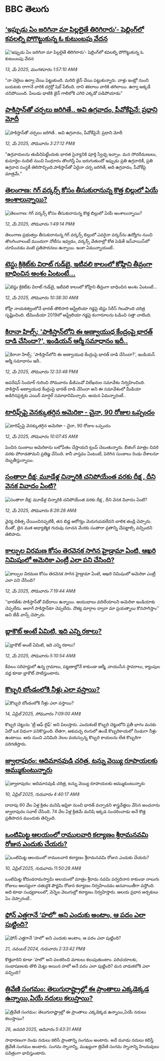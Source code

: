 # BBC తెలుగు## [‘ఇప్పుడు ఏం జరిగినా మా పిల్లలైతే  తిరిగిరారు’- షెల్లింగ్‌లో కవలల్ని పోగొట్టుకున్న ఓ కుటుంబపు వేదన ](https://www.bbc.com/telugu/articles/c201750npggo?at_campaign=githubrss)![‘ఇప్పుడు ఏం జరిగినా మా పిల్లలైతే  తిరిగిరారు’- షెల్లింగ్‌లో కవలల్ని పోగొట్టుకున్న ఓ కుటుంబపు వేదన ](https://ichef.bbci.co.uk/ace/standard/240/cpsprodpb/49ce/live/a2f1bf90-2f40-11f0-8670-3ddf06f84a81.jpg)_13, మే 2025, మంగళవారం 1:57:10 AMకి_“నా చెల్లెలు ఉర్వా చేయి పెట్టుకుంది. మరిది జైన్ చేయి పట్టుకున్నారు. వాళ్లు ఇంట్లో నుంచి బయటకు రాగానే వారికి దగ్గర్లో షెల్ పేలింది. దాని శకలాలు వారికి తగిలాయి. ఉర్వా అక్కడే చనిపోయింది. పేలుడు ధాటికి జైన్ గాలిలోకి ఎగిరి ఎక్కడో పడిపోయాడు”## [పాకిస్తాన్‌తో చర్చలు జరిగితే.. అవి ఉగ్రవాదం, పీవోకేపైనే: ప్రధాని మోదీ](https://www.bbc.com/telugu/articles/c6264w1ld9po?at_campaign=githubrss)![పాకిస్తాన్‌తో చర్చలు జరిగితే.. అవి ఉగ్రవాదం, పీవోకేపైనే: ప్రధాని మోదీ](https://ichef.bbci.co.uk/ace/standard/240/cpsprodpb/ff3a/live/a33cf960-2f40-11f0-8670-3ddf06f84a81.jpg)_12, మే 2025, సోమవారం 3:27:12 PMకి_"ఉగ్రవాదులను తుడిచిపెట్టేందుకు భారత సైన్యానికి పూర్తి స్వేచ్ఛ ఇచ్చాం. మన సోదరీమణులు, కుమార్తెల నుదిటి నుంచి సింధూరం తొలగిస్తే ఏం జరుగుతుందో ఇప్పుడు ప్రతి ఉగ్రవాదికీ, ప్రతి ఉగ్రవాద సంస్థకీ తెలిసొచ్చింది.పాకిస్తాన్‌తో ఏదైనా చర్చ జరిగితే, అది ఉగ్రవాదం, పీవోకేపై మాత్రమే."## [తెలంగాణ: గిగ్ వర్కర్స్ కోసం  తీసుకురానున్న కొత్త బిల్లులో ఏయే అంశాలున్నాయి?](https://www.bbc.com/telugu/articles/cm2k3e2r7weo?at_campaign=githubrss)![తెలంగాణ: గిగ్ వర్కర్స్ కోసం  తీసుకురానున్న కొత్త బిల్లులో ఏయే అంశాలున్నాయి?](https://ichef.bbci.co.uk/ace/standard/240/cpsprodpb/567c/live/bdcbe820-2f33-11f0-8bc1-7df2ca6d41e7.png)_12, మే 2025, సోమవారం 1:49:14 PMకి_తెలంగాణ ప్రభుత్వం తీసుకురానున్న గిగ్ వర్కర్స్‌ బిల్లులో ఎవరైనా వర్కర్‌ను ఉద్యోగం నుంచి తొలగించాలంటే ముందుగా నోటీసు ఇవ్వడం, వర్కర్స్‌ వేతనాల్లో కోత పెడితే ఇన్‌వాయిస్‌లో చూపించడం వంటి ప్రతిపాదనలు ఉన్నాయి. ఇంకా ఏమున్నాయంటే..## [టెస్టు క్రికెట్‌కు విరాట్ గుడ్‌బై, ఇటీవలి కాలంలో కోహ్లీని తీవ్రంగా బాధించిన అంశం ఏంటంటే...](https://www.bbc.com/telugu/articles/c991rgx729no?at_campaign=githubrss)![టెస్టు క్రికెట్‌కు విరాట్ గుడ్‌బై, ఇటీవలి కాలంలో కోహ్లీని తీవ్రంగా బాధించిన అంశం ఏంటంటే...](https://ichef.bbci.co.uk/ace/standard/240/cpsprodpb/3278/live/de4f2250-2f07-11f0-b26b-ab62c890638b.jpg)_12, మే 2025, సోమవారం 10:38:30 AMకి_కోహ్లీ నాయకత్వంలోనే భారత్ తొలిసారి ఆస్ట్రేలియా గడ్డపై టెస్టు సిరీస్ గెలుపొంది చరిత్ర సృష్టించింది. టీమిండియా 2019లో ఆస్ట్రేలియా గడ్డపై కంగారూలను ఓడించి సత్తా చాటింది.## [కిరానా హిల్స్‌: 'పాకిస్తాన్‌లోని ఈ అణ్వాయుధ కేంద్రంపై భారత్ దాడి చేసిందా?', ఇండియన్ ఆర్మీ సమాధానం ఇదీ..](https://www.bbc.com/telugu/articles/c20n61leep6o?at_campaign=githubrss)![కిరానా హిల్స్‌: 'పాకిస్తాన్‌లోని ఈ అణ్వాయుధ కేంద్రంపై భారత్ దాడి చేసిందా?', ఇండియన్ ఆర్మీ సమాధానం ఇదీ..](https://ichef.bbci.co.uk/ace/standard/240/cpsprodpb/de64/live/a7634d80-2f1f-11f0-8f57-b7237f6a66e6.jpg)_12, మే 2025, సోమవారం 12:33:48 PMకి_ఆపరేషన్ సిందూర్ గురించి సోమవారం డీజీఎంవో విలేఖరుల సమావేశం నిర్వహించింది. పాకిస్తాన్ అణ్వాయుధ కేంద్రంపై భారత్ దాడి చేసిందా అని ఈ సమావేశంలో మీడియా అడిగినప్రశ్నకు ఎయిర్ మార్షల్ సమాధానిమిచ్చారు. ఆయన ఏమన్నారంటే..## [టారిఫ్స్‌పై వెనక్కుతగ్గిన అమెరికా - చైనా, 90 రోజుల ఒప్పందం](https://www.bbc.com/telugu/articles/c5y53jgpv8do?at_campaign=githubrss)![టారిఫ్స్‌పై వెనక్కుతగ్గిన అమెరికా - చైనా, 90 రోజుల ఒప్పందం](https://ichef.bbci.co.uk/ace/standard/240/cpsprodpb/dbb3/live/7e5585e0-2f18-11f0-ab5d-c5134b2cbca6.jpg)_12, మే 2025, సోమవారం 10:07:45 AMకి_పెంచిన సుంకాలు అమెరికాను బలోపేతం చేస్తాయని ట్రంప్ చెబుతున్నారు. బీజింగ్ మాత్రం చివరి వరకు పోరాడతామని ప్రతిజ్ఞ చేసింది. కానీ వాస్తవం ఏంటంటే, పెరిగిన సుంకాలు రెండు దేశాలనూ దెబ్బతీస్తున్నాయి.## [సంతారా దీక్ష: మూడేళ్ల చిన్నారికి  చనిపోయేంత వరకు దీక్ష , దీని వెనక వివాదం ఏంటి?](https://www.bbc.com/telugu/articles/c9wgk2dpnjvo?at_campaign=githubrss)![సంతారా దీక్ష: మూడేళ్ల చిన్నారికి  చనిపోయేంత వరకు దీక్ష , దీని వెనక వివాదం ఏంటి?](https://ichef.bbci.co.uk/ace/standard/240/cpsprodpb/f5f2/live/5ece3660-2e1c-11f0-b26b-ab62c890638b.jpg)_12, మే 2025, సోమవారం 8:26:28 AMకి_వైద్య చికిత్స చేయించినప్పటికీ, తన బిడ్డ ఆరోగ్యం మెరుగుపడలేదని బాలిక తండ్రి  చెప్పారు. దీంతో, జైన మత ఆధ్యాత్మిక గురువు సూచన మేరకు సంతారా వ్రతాన్ని చేపట్టాల్సి వచ్చిందని తెలిపారు.## [కాల్పుల విరమణ కోసం తెరవెనక సాగిన హైడ్రామా ఏంటి, ఆఖరి నిమిషంలో అమెరికా ఎంట్రీ ఎలా పని చేసింది?](https://www.bbc.com/telugu/articles/cp85e8n77l9o?at_campaign=githubrss)![కాల్పుల విరమణ కోసం తెరవెనక సాగిన హైడ్రామా ఏంటి, ఆఖరి నిమిషంలో అమెరికా ఎంట్రీ ఎలా పని చేసింది?](https://ichef.bbci.co.uk/ace/standard/240/cpsprodpb/559e/live/3a30eb90-2f02-11f0-8ff1-59f5dcf8e9f5.jpg)_12, మే 2025, సోమవారం 7:19:44 AMకి_‘‘భారత్‌కు పాకిస్తాన్‌తో విభేదాలు ఉన్నాయి. ఆయుధాలు వదిలేయాలని అమెరికా ఇండియాకు చెప్పలేదు. అలాగే పాకిస్తాన్‌కూ చెప్పలేదు.  దౌత్య మార్గాల ద్వారా మా ప్రయత్నాలు కొనసాగిస్తాం’’ అని  జేడీ వాన్స్ చెప్పారు.## [బ్లాకౌట్ అంటే ఏమిటి, ఇది ఎన్ని రకాలు?](https://www.bbc.com/telugu/articles/cy9047eql71o?at_campaign=githubrss)![బ్లాకౌట్ అంటే ఏమిటి, ఇది ఎన్ని రకాలు?](https://ichef.bbci.co.uk/ace/standard/240/cpsprodpb/0d7a/live/8a4af690-2ef1-11f0-b26b-ab62c890638b.jpg)_12, మే 2025, సోమవారం 5:10:54 AMకి_కేవలం సరిహద్దులో ఉన్న గ్రామాలు, పట్టణాల్లోనే కాకుండా ఆర్మీ, వాయుసేన స్థావరాలు, క్యాంపుల వద్ద కూడా బ్లాకౌట్ పాటిస్తుంటారు.## [కొబ్బరి బోండంలోకి నీళ్లు ఎలా వస్తాయి?](https://www.bbc.com/telugu/articles/czjn4mzxxy8o?at_campaign=githubrss)![కొబ్బరి బోండంలోకి నీళ్లు ఎలా వస్తాయి?](https://ichef.bbci.co.uk/ace/standard/240/cpsprodpb/46c5/live/684a55e0-18fd-11f0-8b11-7756b7b808cc.jpg)_14, ఏప్రిల్ 2025, సోమవారం 7:09:00 AMకి_కొబ్బరి చెట్టును 'ట్రీ ఆఫ్ లైఫ్' అని పిలుస్తారు. ఎందుకంటే కొబ్బరి చెట్టులోని ప్రతీ భాగం మనకు ఏదో ఒక విధంగా పనికొస్తుంది. లేతగా, ఆకుపచ్చ రంగులో ఉండే కొబ్బరికాయలో నిండుగా నీళ్లు ఉంటాయి. ఆరు నుంచి ఎనిమిది నెలల వయస్సున్న కొబ్బరి కాయలను లేత కొబ్బరిగా పరిగణిస్తారు.## [జ్వాలాపురం: ఆదిమానవుడి చరిత్ర, టన్ను వెయ్యి రూపాయలకు అమ్ముకుంటున్నారు ](https://www.bbc.com/telugu/articles/creqqnwdd5qo?at_campaign=githubrss)![జ్వాలాపురం: ఆదిమానవుడి చరిత్ర, టన్ను వెయ్యి రూపాయలకు అమ్ముకుంటున్నారు ](https://ichef.bbci.co.uk/ace/standard/240/cpsprodpb/765e/live/b472e2d0-15b4-11f0-842b-a7355694993d.jpg)_10, ఏప్రిల్ 2025, గురువారం 4:40:17 AMకి_దాదాపు 60 వేల ఏళ్ల క్రితం మనిషి ఆఫ్రికా నుంచి భారత్ వచ్చాడని శాస్త్రవేత్తలు వేసిన అంచనాను జ్వాలాపురం సవాల్ చేసింది. 74 వేల ఏళ్ల క్రితమే మనిషి ఇక్కడ సంచరించాడు అనే కొత్త ప్రతిపాదన ముందుకు తెచ్చింది.## [ఒంటిమిట్ట ఆలయంలో రాములవారి కల్యాణం శ్రీరామనవమి రోజున ఎందుకు చేయరు?](https://www.bbc.com/telugu/articles/ce822j5e465o?at_campaign=githubrss)![ఒంటిమిట్ట ఆలయంలో రాములవారి కల్యాణం శ్రీరామనవమి రోజున ఎందుకు చేయరు?](https://ichef.bbci.co.uk/ace/standard/240/cpsprodpb/fed5/live/25534d40-1601-11f0-b58a-6113af226972.jpg)_10, ఏప్రిల్ 2025, గురువారం 11:50:28 AMకి_ఒంటిమిట్ట కోదండరామస్వామి ఆలయంలో మాత్రం శ్రీరామ నవమి పర్వదినాన కాకుండా నాలుగు రోజులు ఆలస్యంగా చతుర్దశి పౌర్ణమి రోజున కల్యాణం నిర్వహించడం ఆనవాయితీగా వస్తోంది. అది కూడా సంధ్యకాలంలో, వెన్నెల వెలుగుల్లో కల్యాణం నిర్వహిస్తారు. ఆలయ ప్రధాన అర్చకులు ఏం చెప్పారంటే..## [ఫోన్ ఎత్తగానే ‘హలో’ అని ఎందుకు అంటాం, ఆ పదం ఎలా పుట్టింది?](https://www.bbc.com/telugu/articles/cgj7x7gdjq4o?at_campaign=githubrss)![ఫోన్ ఎత్తగానే ‘హలో’ అని ఎందుకు అంటాం, ఆ పదం ఎలా పుట్టింది?](https://ichef.bbci.co.uk/ace/standard/240/cpsprodpb/0618/live/7a20ebb0-a807-11ef-b21e-5359bd56d02f.jpg)_21, నవంబర్ 2024, గురువారం 2:33:42 PMకి_కొత్తవారిని కూడా ‘హలో’ అని పలకరించి మాటలు కలుపుతుంటాం.  పరిచయాలకు, సంభాషణలకు తొలి మెట్టు అయిన హలో అనే పదం ఎలా పుట్టింది? మన వాడుకలోకి ఎలా వచ్చింది?## [త్రివేణి సంగమం: తెలుగురాష్ట్రాల్లో ఈ ప్రాంతాలు ఎక్కడెక్కడ ఉన్నాయి,ఏయే నదులు కలుస్తాయి? ](https://www.bbc.com/telugu/articles/cz7elrr17jeo?at_campaign=githubrss)![త్రివేణి సంగమం: తెలుగురాష్ట్రాల్లో ఈ ప్రాంతాలు ఎక్కడెక్కడ ఉన్నాయి,ఏయే నదులు కలుస్తాయి? ](https://ichef.bbci.co.uk/ace/standard/240/cpsprodpb/9dad/live/7f50e780-da42-11ef-a37f-eba91255dc3d.jpg)_26, జనవరి 2025, ఆదివారం 5:43:31 AMకి_సాధారణంగా రెండు నదులు కలిసే ప్రాంతాన్ని సంగమం అంటారు. అదే మూడు నదులు కలిస్తే త్రివేణి సంగమం అంటారు. సంగమ స్నానాన్ని, ముఖ్యంగా త్రివేణి సంగమ స్నానాన్ని హిందువులు పవిత్రంగా భావిస్తుంటారు.
